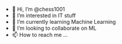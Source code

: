 - 👋 Hi, I’m @chess1001
- 👀 I’m interested in IT stuff
- 🌱 I’m currently learning Machine Learning
- 💞️ I’m looking to collaborate on ML
- 📫 How to reach me ...

<!---
chess1001/chess1001 is a ✨ special ✨ repository because its `README.md` (this file) appears on your GitHub profile.
You can click the Preview link to take a look at your changes.
--->
